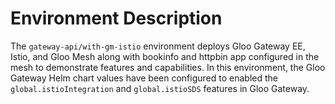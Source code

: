 # Environment Description
The `gateway-api/with-gm-istio` environment deploys Gloo Gateway EE, Istio, and Gloo Mesh along with bookinfo and httpbin app configured in the mesh to demonstrate features and capabilities. In this environment, the Gloo Gateway Helm chart values have been configured to enabled the `global.istioIntegration` and `global.istioSDS` features in Gloo Gateway.
